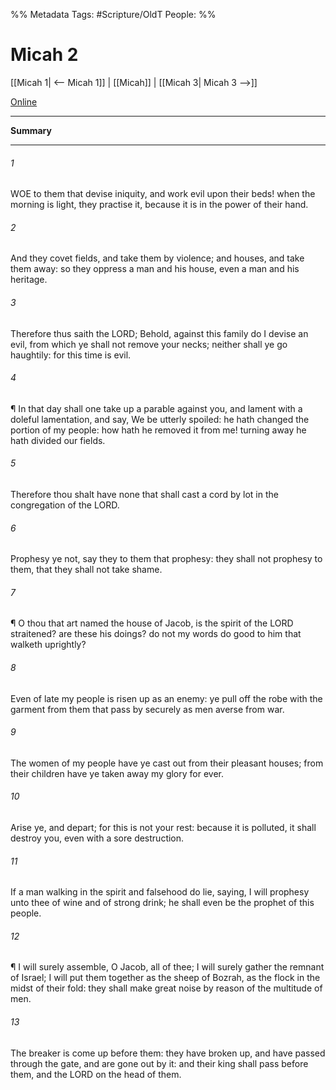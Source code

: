 

%% Metadata
Tags: #Scripture/OldT
People: 
%%
# Micah 2
[[Micah 1| <-- Micah 1]] | [[Micah]] | [[Micah 3| Micah 3 -->]]

[Online](https://churchofjesuschrist.org/study/scriptures/ot/micah/2?lang=eng)

---
__Summary__



---

###### 1
WOE to them that devise iniquity, and work evil upon their beds!  when the morning is light, they practise it, because it is in the power of their hand.
###### 2
And they covet fields, and take them by violence; and houses, and take them away: so they oppress a man and his house, even a man and his heritage.
###### 3
Therefore thus saith the LORD; Behold, against this family do I devise an evil, from which ye shall not remove your necks; neither shall ye go haughtily: for this time is evil.
###### 4
¶ In that day shall one take up a parable against you, and lament with a doleful lamentation, and say, We be utterly spoiled: he hath changed the portion of my people: how hath he removed it from me!  turning away he hath divided our fields.
###### 5
Therefore thou shalt have none that shall cast a cord by lot in the congregation of the LORD.
###### 6
Prophesy ye not, say they to them that prophesy: they shall not prophesy to them, that they shall not take shame.
###### 7
¶ O thou that art named the house of Jacob, is the spirit of the LORD straitened?  are these his doings?  do not my words do good to him that walketh uprightly?
###### 8
Even of late my people is risen up as an enemy: ye pull off the robe with the garment from them that pass by securely as men averse from war.
###### 9
The women of my people have ye cast out from their pleasant houses; from their children have ye taken away my glory for ever.
###### 10
Arise ye, and depart; for this is not your rest: because it is polluted, it shall destroy you, even with a sore destruction.
###### 11
If a man walking in the spirit and falsehood do lie, saying, I will prophesy unto thee of wine and of strong drink; he shall even be the prophet of this people.
###### 12
¶ I will surely assemble, O Jacob, all of thee; I will surely gather the remnant of Israel; I will put them together as the sheep of Bozrah, as the flock in the midst of their fold: they shall make great noise by reason of the multitude of men.
###### 13
The breaker is come up before them: they have broken up, and have passed through the gate, and are gone out by it: and their king shall pass before them, and the LORD on the head of them.



